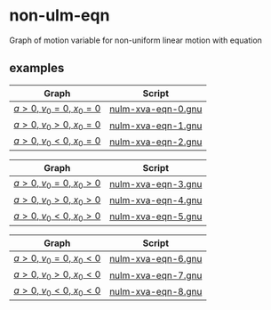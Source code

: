 # non-ulm-eqn
Graph of motion variable for non-uniform linear motion with equation


## examples
Graph | Script
:-: | :-:
[$a > 0$, $v_0 = 0$, $x_0 = 0$](nulm-xva-eqn-0.md) | [nulm-xva-eqn-0.gnu](nulm-xva-eqn-0.gnu)
[$a > 0$, $v_0 > 0$, $x_0 = 0$](nulm-xva-eqn-1.md) | [nulm-xva-eqn-1.gnu](nulm-xva-eqn-1.gnu)
[$a > 0$, $v_0 < 0$, $x_0 = 0$](nulm-xva-eqn-2.md) | [nulm-xva-eqn-2.gnu](nulm-xva-eqn-2.gnu)

Graph | Script
:-: | :-:
[$a > 0$, $v_0 = 0$, $x_0 > 0$](nulm-xva-eqn-3.md) | [nulm-xva-eqn-3.gnu](nulm-xva-eqn-3.gnu)
[$a > 0$, $v_0 > 0$, $x_0 > 0$](nulm-xva-eqn-4.md) | [nulm-xva-eqn-4.gnu](nulm-xva-eqn-4.gnu)
[$a > 0$, $v_0 < 0$, $x_0 > 0$](nulm-xva-eqn-5.md) | [nulm-xva-eqn-5.gnu](nulm-xva-eqn-5.gnu)

Graph | Script
:-: | :-:
[$a > 0$, $v_0 = 0$, $x_0 < 0$](nulm-xva-eqn-6.md) | [nulm-xva-eqn-6.gnu](nulm-xva-eqn-6.gnu)
[$a > 0$, $v_0 > 0$, $x_0 < 0$](nulm-xva-eqn-7.md) | [nulm-xva-eqn-7.gnu](nulm-xva-eqn-7.gnu)
[$a > 0$, $v_0 < 0$, $x_0 < 0$](nulm-xva-eqn-8.md) | [nulm-xva-eqn-8.gnu](nulm-xva-eqn-8.gnu)